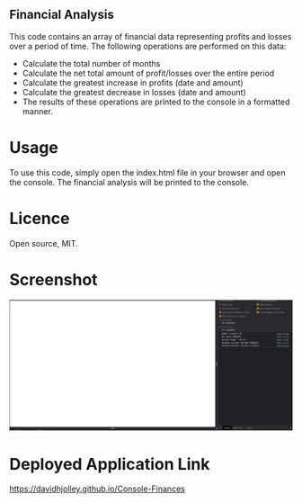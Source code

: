 ## Financial Analysis

This code contains an array of financial data representing profits and losses over a period of time. The following operations are performed on this data:

- Calculate the total number of months
- Calculate the net total amount of profit/losses over the entire period
- Calculate the greatest increase in profits (date and amount)
- Calculate the greatest decrease in losses (date and amount)
- The results of these operations are printed to the console in a formatted manner.

# Usage
To use this code, simply open the index.html file in your browser and open the console. The financial analysis will be printed to the console.

# Licence

Open source, MIT.

# Screenshot

![Screenshot](screenshot.png)

# Deployed Application Link 

https://davidhjolley.github.io/Console-Finances
